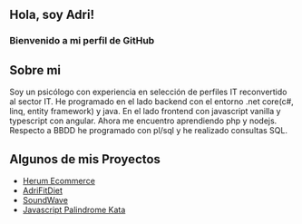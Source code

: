 ## Hola, soy Adri!
### Bienvenido a mi perfil de GitHub

## Sobre mi
Soy un psicólogo con experiencia en selección de perfiles IT reconvertido al sector IT.
He programado en el lado backend con el entorno .net core(c#, linq, entity framework) y java.
En el lado frontend con javascript vanilla y typescript con angular.
Ahora me encuentro aprendiendo php y nodejs.
Respecto a BBDD he programado con pl/sql y he realizado consultas SQL.

## Algunos de mis Proyectos
- [Herum Ecommerce](https://github.com/adrilerna94/ecommerce-herum.git)
- [AdriFitDiet](https://github.com/adrilerna94/AdriFitDiet.git)
- [SoundWave](https://github.com/adrilerna94/soundwave-adrilerna94.git)
- [Javascript Palindrome Kata](https://github.com/adrilerna94/kata-js-test-palindrome.git)
